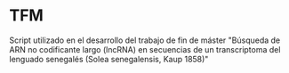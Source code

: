 # TFM
Script utilizado en el desarrollo del trabajo de fin de máster "Búsqueda de ARN no codificante largo (lncRNA) en secuencias de un transcriptoma del lenguado senegalés (Solea senegalensis, Kaup 1858)"
